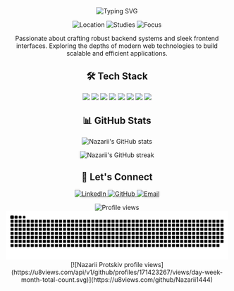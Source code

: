 <div align="center">
  <img src="https://readme-typing-svg.demolab.com?font=Fira+Code&pause=1000&color=6E5494&background=FFFFFF00&center=true&vCenter=true&width=435&lines=Hi+there%2C+I'm+Nazarii+Protskiv;Full+Stack+Developer;Always+learning+new+things" alt="Typing SVG" />
</div>

<p align="center">
  <img src="https://img.shields.io/badge/Based%20in-Ukraine-FFD700?style=flat-square" alt="Location" />
  <img src="https://img.shields.io/badge/Study-Computer%20Science-4169E1?style=flat-square" alt="Studies" />
  <img src="https://img.shields.io/badge/Focus-Web%20Development-47A248?style=flat-square" alt="Focus" />
</p>

<p align="center">Passionate about crafting robust backend systems and sleek frontend interfaces. Exploring the depths of modern web technologies to build scalable and efficient applications.</p>

<h2 align="center">🛠 Tech Stack</h2>

<p align="center">
  <img src="https://img.shields.io/badge/-Python-1e415e?style=flat-square&logo=Python&logoColor=ffe66e" />
  <img src="https://img.shields.io/badge/-FastAPI-089484?style=flat-square&logo=FastAPI&logoColor=white" />
  <img src="https://img.shields.io/badge/-Flask-2a2123?style=flat-square&logo=Flask&logoColor=white" />
  <img src="https://img.shields.io/badge/-React-61DAFB?style=flat-square&logo=React&logoColor=black" />
  <img src="https://img.shields.io/badge/-PostgreSQL-336791?style=flat-square&logo=PostgreSQL&logoColor=white" />
  <img src="https://img.shields.io/badge/-MongoDB-47A248?style=flat-square&logo=MongoDB&logoColor=white" />
  <img src="https://img.shields.io/badge/-Docker-2496ED?style=flat-square&logo=Docker&logoColor=white" />
  <img src="https://img.shields.io/badge/-AWS-232F3E?style=flat-square&logo=Amazon-AWS&logoColor=white" />
</p>

<h2 align="center">📊 GitHub Stats</h2>

<p align="center">
  <img src="https://github-readme-stats.vercel.app/api?username=Nazarii1444&show_icons=true&count_private=true&theme=tokyonight&hide_border=true&bg_color=0D1117" alt="Nazarii's GitHub stats" />
</p>

<p align="center">
  <img src="https://github-readme-streak-stats.herokuapp.com/?user=Nazarii1444&theme=tokyonight&hide_border=true&background=0D1117" alt="Nazarii's GitHub streak" />
</p>

<h2 align="center">🤝 Let's Connect</h2>

<p align="center">
  <a href="https://www.linkedin.com/in/nazarii-protskiv/" target="_blank">
    <img src="https://img.shields.io/badge/-LinkedIn-0077B5?style=for-the-badge&logo=Linkedin&logoColor=white" alt="LinkedIn" />
  </a>
  <a href="https://github.com/Nazarii1444" target="_blank">
    <img src="https://img.shields.io/badge/-GitHub-181717?style=for-the-badge&logo=GitHub&logoColor=white" alt="GitHub" />
  </a>
  <a href="mailto:protskivnazarii@gmail.com">
    <img src="https://img.shields.io/badge/-Email-D14836?style=for-the-badge&logo=Gmail&logoColor=white" alt="Email" />
  </a>
</p>

<div align="center">
  <img src="https://komarev.com/ghpvc/?username=Nazarii1444&color=blueviolet&style=flat-square" alt="Profile views" />
</div>

<div align="center">
  <img src="https://raw.githubusercontent.com/Platane/snk/output/github-contribution-grid-snake.svg" alt="Snake animation" />
</div>

<div align="center">
  [![Nazarii Protskiv profile views](https://u8views.com/api/v1/github/profiles/171423267/views/day-week-month-total-count.svg)](https://u8views.com/github/Nazarii1444)
</div>
